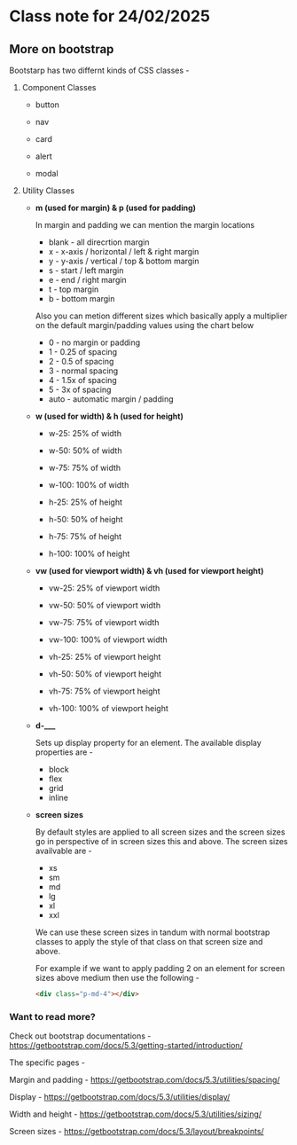 # Class note for 24/02/2025

## More on bootstrap

Bootstarp has two differnt kinds of CSS classes -

1. Component Classes
   - button
   
   - nav
   
   - card
   
   - alert
   
   - modal

2. Utility Classes

   - **m (used for margin) & p (used for padding)**
   
     In margin and padding we can mention the margin locations
        - blank - all direcrtion margin
        - x - x-axis / horizontal / left & right margin
        - y - y-axis / vertical / top & bottom margin
        - s - start / left margin
        - e - end / right margin
        - t - top margin
        - b - bottom margin
    
     Also you can metion different sizes which basically apply a multiplier on the default margin/padding values using the chart below
        
        - 0 - no margin or padding
        - 1 - 0.25 of spacing
        - 2 - 0.5 of spacing
        - 3 - normal spacing
        - 4 - 1.5x of spacing
        - 5 - 3x of spacing
        - auto - automatic margin / padding
    
    - **w (used for width) & h (used for height)**
        - w-25: 25% of width
        - w-50: 50% of width
        - w-75: 75% of width
        - w-100: 100% of width

        - h-25: 25% of height
        - h-50: 50% of height
        - h-75: 75% of height
        - h-100: 100% of height
    
    - **vw (used for viewport width) & vh (used for viewport height)**
        - vw-25: 25% of viewport width
        - vw-50: 50% of viewport width
        - vw-75: 75% of viewport width
        - vw-100: 100% of viewport width

        - vh-25: 25% of viewport height
        - vh-50: 50% of viewport height
        - vh-75: 75% of viewport height
        - vh-100: 100% of viewport height

    - **d-___**
        
        Sets up display property for an element. The available display properties are -

        - block
        - flex
        - grid
        - inline

    - **screen sizes**

        By default styles are applied to all screen sizes and the screen sizes go in perspective of in screen sizes this and above. The screen sizes availvable are -

        - xs
        - sm
        - md
        - lg
        - xl
        - xxl

        We can use these screen sizes in tandum with normal bootstrap classes to apply the style of that class on that screen size and above.

        For example if we want to apply padding 2 on an element for screen sizes above medium then use the following -

        ```html
        <div class="p-md-4"></div>
        ```



### Want to read more?

Check out bootstrap documentations - https://getbootstrap.com/docs/5.3/getting-started/introduction/


The specific pages -

Margin and padding - https://getbootstrap.com/docs/5.3/utilities/spacing/

Display - https://getbootstrap.com/docs/5.3/utilities/display/

Width and height - https://getbootstrap.com/docs/5.3/utilities/sizing/

Screen sizes - https://getbootstrap.com/docs/5.3/layout/breakpoints/

